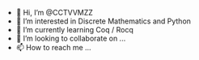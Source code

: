 - 👋 Hi, I’m @CCTVVMZZ
- 👀 I’m interested in Discrete Mathematics and Python
- 🌱 I’m currently learning Coq / Rocq
- 💞️ I’m looking to collaborate on ...
- 📫 How to reach me ...

<!---
CCTVVMZZ/CCTVVMZZ is a ✨ special ✨ repository because its `README.md` (this file) appears on your GitHub profile.
You can click the Preview link to take a look at your changes.
--->
